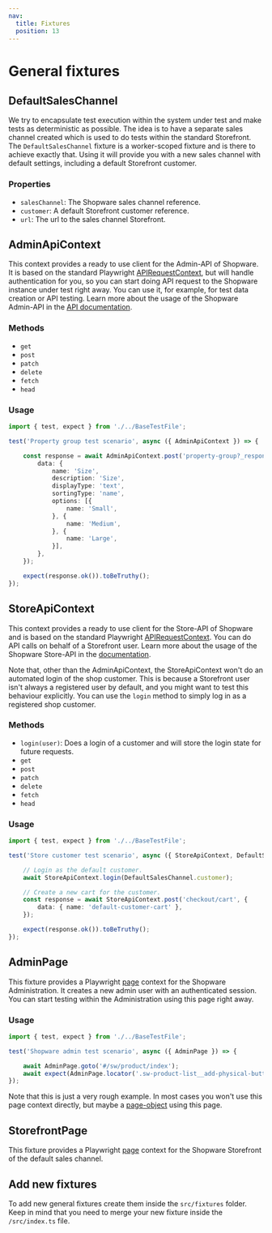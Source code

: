 ```yaml
---
nav:
  title: Fixtures
  position: 13
---
```


# General fixtures

## DefaultSalesChannel

We try to encapsulate test execution within the system under test and make tests as deterministic as possible. The idea is to have a separate sales channel created which is used to do tests within the standard Storefront. The `DefaultSalesChannel` fixture is a worker-scoped fixture and is there to achieve exactly that. Using it will provide you with a new sales channel with default settings, including a default Storefront customer.

### Properties

- `salesChannel`: The Shopware sales channel reference.
- `customer`: A default Storefront customer reference.
- `url`: The url to the sales channel Storefront.

## AdminApiContext

This context provides a ready to use client for the Admin-API of Shopware. It is based on the standard Playwright [APIRequestContext](https://playwright.dev/docs/api/class-apirequestcontext), but will handle authentication for you, so you can start doing API request to the Shopware instance under test right away. You can use it, for example, for test data creation or API testing. Learn more about the usage of the Shopware Admin-API in the [API documentation](https://shopware.stoplight.io/docs/admin-api).

### Methods

- `get`
- `post`
- `patch`
- `delete`
- `fetch`
- `head`

### Usage

```TypeScript
import { test, expect } from './../BaseTestFile';

test('Property group test scenario', async ({ AdminApiContext }) => {

    const response = await AdminApiContext.post('property-group?_response=1', {
        data: {
            name: 'Size',
            description: 'Size',
            displayType: 'text',
            sortingType: 'name',
            options: [{
                name: 'Small',
            }, {
                name: 'Medium',
            }, {
                name: 'Large',
            }],
        },
    });

    expect(response.ok()).toBeTruthy();
});
```

## StoreApiContext

This context provides a ready to use client for the Store-API of Shopware and is based on the standard Playwright [APIRequestContext](https://playwright.dev/docs/api/class-apirequestcontext). You can do API calls on behalf of a Storefront user. Learn more about the usage of the Shopware Store-API in the [documentation](https://shopware.stoplight.io/docs/store-api/).

Note that, other than the AdminApiContext, the StoreApiContext won't do an automated login of the shop customer. This is because a Storefront user isn't always a registered user by default, and you might want to test this behaviour explicitly. You can use the `login` method to simply log in as a registered shop customer.

### Methods

- `login(user)`: Does a login of a customer and will store the login state for future requests. 
- `get`
- `post`
- `patch`
- `delete`
- `fetch`
- `head`

### Usage

```TypeScript
import { test, expect } from './../BaseTestFile';

test('Store customer test scenario', async ({ StoreApiContext, DefaultSalesChannel }) => {

    // Login as the default customer.
    await StoreApiContext.login(DefaultSalesChannel.customer);

    // Create a new cart for the customer.
    const response = await StoreApiContext.post('checkout/cart', {
        data: { name: 'default-customer-cart' },
    });

    expect(response.ok()).toBeTruthy();
});
```

## AdminPage

This fixture provides a Playwright [page](https://playwright.dev/docs/api/class-page) context for the Shopware Administration. It creates a new admin user with an authenticated session. You can start testing within the Administration using this page right away.

### Usage

```TypeScript
import { test, expect } from './../BaseTestFile';

test('Shopware admin test scenario', async ({ AdminPage }) => {

    await AdminPage.goto('#/sw/product/index');
    await expect(AdminPage.locator('.sw-product-list__add-physical-button')).toBeVisible();
});
```

Note that this is just a very rough example. In most cases you won't use this page context directly, but maybe a [page-object](#page-objects) using this page.

## StorefrontPage

This fixture provides a Playwright [page](https://playwright.dev/docs/api/class-page) context for the Shopware Storefront of the default sales channel.

## Add new fixtures

To add new general fixtures create them inside the `src/fixtures` folder. Keep in mind that you need to merge your new fixture inside the `/src/index.ts` file.
